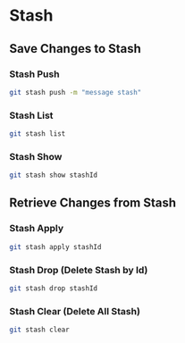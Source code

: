 # Stash

## Save Changes to Stash

### Stash Push

```bash
git stash push -m "message stash"
```

### Stash List

```bash
git stash list
```

### Stash Show

```bash
git stash show stashId
```

## Retrieve Changes from Stash

### Stash Apply

```bash
git stash apply stashId
```

### Stash Drop (Delete Stash by Id)

```bash
git stash drop stashId
```

### Stash Clear (Delete All Stash)

```bash
git stash clear
```
